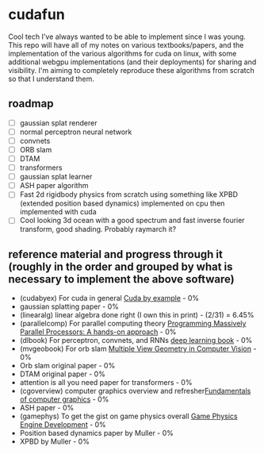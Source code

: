 # cudafun
Cool tech I've always wanted to be able to implement since I was young. This repo will have all of my notes on various textbooks/papers, and the implementation of the various algorithms for cuda on linux, with some additional webgpu implementations (and their deployments) for sharing and visibility. I'm aiming to completely reproduce these algorithms from scratch so that I understand them.

## roadmap
- [ ] gaussian splat renderer
- [ ] normal perceptron neural network
- [ ] convnets
- [ ] ORB slam
- [ ] DTAM
- [ ] transformers
- [ ] gaussian splat learner
- [ ] ASH paper algorithm
- [ ] Fast 2d rigidbody physics from scratch using something like XPBD (extended position based dynamics) implemented on cpu then implemented with cuda
- [ ] Cool looking 3d ocean with a good spectrum and fast inverse fourier transform, good shading. Probably raymarch it?

## reference material and progress through it (roughly in the order and grouped by what is necessary to implement the above software)
- (cudabyex) For cuda in general [Cuda by example](https://edoras.sdsu.edu/~mthomas/docs/cuda/cuda_by_example.book.pdf) - 0%
- gaussian splatting paper - 0%
- (linearalg) linear algebra done right (I own this in print) - (2/31) = 6.45%
- (parallelcomp) For parallel computing theory [Programming Massively Parallel Processors: A hands-on approach](http://gpu.di.unimi.it/books/PMPP-3rd-Edition.pdf) - 0%
- (dlbook) For perceptron, convnets, and RNNs [deep learning book](https://www.deeplearningbook.org) - 0%
- (mvgeobook) For orb slam [Multiple View Geometry in Computer Vision](https://www.r-5.org/files/books/computers/algo-list/image-processing/vision/Richard_Hartley_Andrew_Zisserman-Multiple_View_Geometry_in_Computer_Vision-EN.pdf) - 0%
- Orb slam original paper - 0%
- DTAM original paper - 0%
- attention is all you need paper for transformers - 0%
- (cgoverview) computer graphics overview and refresher[Fundamentals of computer graphics](https://theswissbay.ch/pdf/Gentoomen%20Library/Computer%20Graphics/Fundamentals%20of%20Computer%20Graphics%20--%20Peter%20Shirley.pdf) - 0%
- ASH paper - 0%
- (gamephys) To get the gist on game physics overall [Game Physics Engine Development](https://www.r-5.org/files/books/computers/algo-list/realtime-3d/Ian_Millington-Game_Physics_Engine_Development-EN.pdf) - 0%
- Position based dynamics paper by Muller - 0%
- XPBD by Muller - 0%
